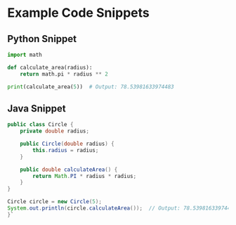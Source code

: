 # Example Code Snippets

## Python Snippet
```python
import math

def calculate_area(radius):
    return math.pi * radius ** 2

print(calculate_area(5))  # Output: 78.53981633974483
```

## Java Snippet
```java
public class Circle {
    private double radius;

    public Circle(double radius) {
        this.radius = radius;
    }

    public double calculateArea() {
        return Math.PI * radius * radius;
    }
}

Circle circle = new Circle(5);
System.out.println(circle.calculateArea());  // Output: 78.53981633974483
}`